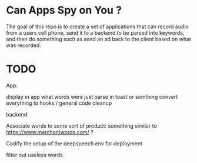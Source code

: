 # Can Apps Spy on You ?

The goal of this repo is to create a set of applications that can record audio from a users cell phone, send it to a backend to be parsed into keywords, and then do something such as send an ad back to the client based on what was recorded.

# TODO

App:

display in app what words were just parse in toast or somthing
convert everything to hooks / general code cleanup

backend:

Associate words to some sort of product:
something similar to https://www.merchantwords.com/ ?

Codify the setup of the deepspeech env for deployment

filter out useless words
